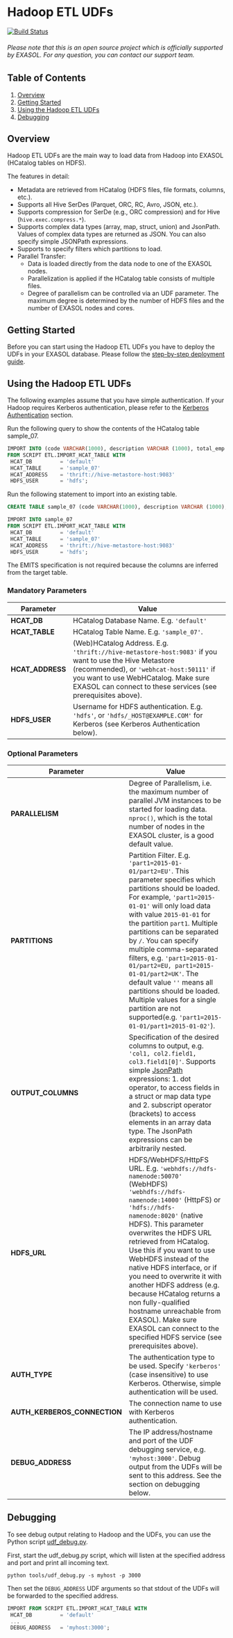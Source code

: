 # Hadoop ETL UDFs

[![Build Status](https://travis-ci.org/EXASOL/hadoop-etl-udfs.svg?branch=master)](https://travis-ci.org/EXASOL/hadoop-etl-udfs)


###### Please note that this is an open source project which is officially supported by EXASOL. For any question, you can contact our support team.

## Table of Contents
1. [Overview](#overview)
2. [Getting Started](#getting-started)
3. [Using the Hadoop ETL UDFs](#using-the-hadoop-etl-udfs)
4. [Debugging](#debugging)


## Overview
Hadoop ETL UDFs are the main way to load data from Hadoop into EXASOL (HCatalog tables on HDFS).

The features in detail:
* Metadata are retrieved from HCatalog (HDFS files, file formats, columns, etc.).
* Supports all Hive SerDes (Parquet, ORC, RC, Avro, JSON, etc.).
* Supports compression for SerDe (e.g., ORC compression) and for Hive (```hive.exec.compress.*```).
* Supports complex data types (array, map, struct, union) and JsonPath. Values of complex data types are returned as JSON. You can also specify simple JSONPath expressions.
* Supports to specify filters which partitions to load.
* Parallel Transfer:
  * Data is loaded directly from the data node to one of the EXASOL nodes.
  * Parallelization is applied if the HCatalog table consists of multiple files.
  * Degree of parallelism can be controlled via an UDF parameter. The maximum degree is determined by the number of HDFS files and the number of EXASOL nodes and cores.


## Getting Started

Before you can start using the Hadoop ETL UDFs you have to deploy the UDFs in your EXASOL database.
Please follow the [step-by-step deployment guide](doc/deployment-guide.md).



## Using the Hadoop ETL UDFs

The following examples assume that you have simple authentication. If your Hadoop requires Kerberos authentication, please refer to the [Kerberos Authentication](doc/deployment-guide.md#kerberos-authentication) section.

Run the following query to show the contents of the HCatalog table sample_07.
```sql
IMPORT INTO (code VARCHAR(1000), description VARCHAR (1000), total_emp INT, salary INT)
FROM SCRIPT ETL.IMPORT_HCAT_TABLE WITH
 HCAT_DB         = 'default'
 HCAT_TABLE      = 'sample_07'
 HCAT_ADDRESS    = 'thrift://hive-metastore-host:9083'
 HDFS_USER       = 'hdfs';
```

Run the following statement to import into an existing table.
```sql
CREATE TABLE sample_07 (code VARCHAR(1000), description VARCHAR (1000), total_emp INT, salary INT);

IMPORT INTO sample_07
FROM SCRIPT ETL.IMPORT_HCAT_TABLE WITH
 HCAT_DB         = 'default'
 HCAT_TABLE      = 'sample_07'
 HCAT_ADDRESS    = 'thrift://hive-metastore-host:9083'
 HDFS_USER       = 'hdfs';
```
The EMITS specification is not required because the columns are inferred from the target table.

### Mandatory Parameters

Parameter           | Value
------------------- | -----------
**HCAT_DB**         | HCatalog Database Name. E.g. ```'default'```
**HCAT_TABLE**      | HCatalog Table Name. E.g. ```'sample_07'```.
**HCAT_ADDRESS**    | (Web)HCatalog Address. E.g. ```'thrift://hive-metastore-host:9083'``` if you want to use the Hive Metastore (recommended), or ```'webhcat-host:50111'``` if you want to use WebHCatalog. Make sure EXASOL can connect to these services (see prerequisites above).
**HDFS_USER**       | Username for HDFS authentication. E.g. ```'hdfs'```, or ```'hdfs/_HOST@EXAMPLE.COM'``` for Kerberos (see Kerberos Authentication below).

### Optional Parameters

Parameter           | Value
------------------- | -----------
**PARALLELISM**     | Degree of Parallelism, i.e. the maximum number of parallel JVM instances to be started for loading data. ```nproc()```, which is the total number of nodes in the EXASOL cluster, is a good default value.
**PARTITIONS**      | Partition Filter. E.g. ```'part1=2015-01-01/part2=EU'```. This parameter specifies which partitions should be loaded. For example, ```'part1=2015-01-01'``` will only load data with value ```2015-01-01``` for the partition ```part1```. Multiple partitions can be separated by ```/```. You can specify multiple comma-separated filters, e.g. ```'part1=2015-01-01/part2=EU, part1=2015-01-01/part2=UK'```. The default value ```''``` means all partitions should be loaded. Multiple values for a single partition are not supported(e.g. ```'part1=2015-01-01/part1=2015-01-02'```).
**OUTPUT_COLUMNS**  | Specification of the desired columns to output, e.g. ```'col1, col2.field1, col3.field1[0]'```. Supports simple [JsonPath](http://goessner.net/articles/JsonPath/) expressions: 1. dot operator, to access fields in a struct or map data type and 2. subscript operator (brackets) to access elements in an array data type. The JsonPath expressions can be arbitrarily nested.
**HDFS_URL**        | HDFS/WebHDFS/HttpFS URL. E.g. ```'webhdfs://hdfs-namenode:50070'``` (WebHDFS) ```'webhdfs://hdfs-namenode:14000'``` (HttpFS) or ```'hdfs://hdfs-namenode:8020'``` (native HDFS). This parameter overwrites the HDFS URL retrieved from HCatalog. Use this if you want to use WebHDFS instead of the native HDFS interface, or if you need to overwrite it with another HDFS address (e.g. because HCatalog returns a non fully-qualified hostname unreachable from EXASOL). Make sure EXASOL can connect to the specified HDFS service (see prerequisites above).
**AUTH_TYPE**       | The authentication type to be used. Specify ```'kerberos'``` (case insensitive) to use Kerberos. Otherwise, simple authentication will be used.
**AUTH_KERBEROS_CONNECTION**        | The connection name to use with Kerberos authentication.
**DEBUG_ADDRESS**   | The IP address/hostname and port of the UDF debugging service, e.g. ```'myhost:3000'```. Debug output from the UDFs will be sent to this address. See the section on debugging below.


## Debugging
To see debug output relating to Hadoop and the UDFs, you can use the Python script [udf_debug.py](tools/udf_debug.py).

First, start the udf_debug.py script, which will listen at the specified address and port and print all incoming text.
```
python tools/udf_debug.py -s myhost -p 3000
```
Then set the ```DEBUG_ADDRESS``` UDF arguments so that stdout of the UDFs will be forwarded to the specified address.
```sql
IMPORT FROM SCRIPT ETL.IMPORT_HCAT_TABLE WITH
 HCAT_DB         = 'default'
 ...
 DEBUG_ADDRESS   = 'myhost:3000';
```
